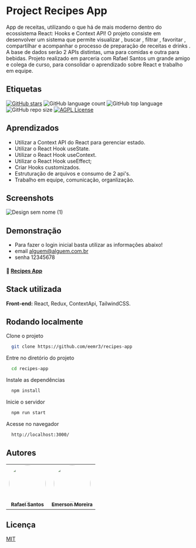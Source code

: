 # Project Recipes App

App de receitas, utilizando o que há de mais moderno dentro do ecossistema React: Hooks e Context API! O projeto consiste em desenvolver um sistema que permite visualizar , buscar , filtrar , favoritar , compartilhar e acompanhar o processo de preparação de receitas e drinks . A base de dados serão 2 APIs distintas, uma para comidas e outra para bebidas. Projeto realizado em parceria com Rafael Santos um grande amigo e colega de curso, para consolidar o aprendizado sobre React e trabalho em equipe.

## Etiquetas

[![GitHub stars](https://img.shields.io/github/stars/eemr3/recipes-app)](https://github.com/eemr3/recipes-app/stargazers)
![GitHub language count](https://img.shields.io/github/languages/count/eemr3/recipes-app)
![GitHub top language](https://img.shields.io/github/languages/top/eemr3/recipes-app)
![GitHub repo size](https://img.shields.io/github/repo-size/eemr3/recipes-app)
[![AGPL License](https://img.shields.io/badge/license-AGPL-blue.svg)](http://www.gnu.org/licenses/agpl-3.0)

## Aprendizados

- Utilizar a Context API do React para gerenciar estado.
- Utilizar o React Hook useState.
- Utilizar o React Hook useContext.
- Utilizar o React Hook useEffect;
- Criar Hooks customizados.
- Estruturação de arquivos e consumo de 2 api's.
- Trabalho em equipe, comunicação, organlização.

## Screenshots

![Design sem nome (1)](https://user-images.githubusercontent.com/42968718/159738970-2c1f87f4-793a-430b-9ba8-dfd720c63390.png)

## Demonstração

- Para fazer o login inicial basta utilizar as informações abaixo!
- email alguem@alguem.com.br
- senha 12345678

#### 🚀 [Recipes App](https://recipes-re-appl.vercel.app/)

## Stack utilizada

**Front-end:** React, Redux, ContextApi, TailwindCSS.

## Rodando localmente

Clone o projeto

```bash
  git clone https://github.com/eemr3/recipes-app
```

Entre no diretório do projeto

```bash
  cd recipes-app
```

Instale as dependências

```bash
  npm install
```

Inicie o servidor

```bash
  npm run start
```

Acesse no navegador

```bash
  http://localhost:3000/
```

## Autores

</table>
<table>
  <tr>
    <td align="center"><a href="https://github.com/rafaelsantosmg"><img style="border-radius: 50%;" src="https://avatars.githubusercontent.com/u/68519691?v=4" width="100px;" alt=""/><br /><sub><b>Rafael Santos</b></sub></a><br /><a href="https://github.com/Lucas-Fer" title="Lucas-Fer"></a></td>
    <td align="center"><a href="https://github.com/eemr3"><img style="border-radius: 50%;" src="https://avatars.githubusercontent.com/u/42968718?v=4" width="100px;" alt=""/><br /><sub><b>Emerson Moreira</b></sub></a><br /><a href="https://github.com/eemr3/" title="eemr3"></a></td>
  </tr>
</table>

## Licença

[MIT](https://choosealicense.com/licenses/mit/)
